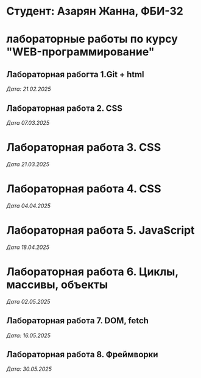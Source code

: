 # Студент: Азарян Жанна, ФБИ-32

# лабораторные работы по курсу "WEB-программирование"

## Лабораторная рабогта 1.Git + html

*Дата: 21.02.2025*

## Лабораторная работа 2. CSS

*Дата 07.03.2025*

# Лабораторная работа 3. CSS

*Дата 21.03.2025*

# Лабораторная работа 4. CSS

*Дата 04.04.2025*

# Лабораторная работа 5. JavaScript

*Дата 18.04.2025*

# Лабораторная работа 6. Циклы, массивы, объекты
*Дата 02.05.2025*

## Лабораторная работа 7. DOM, fetch
*Дата: 16.05.2025*

## Лабораторная работа 8. Фреймворки
*Дата: 30.05.2025*